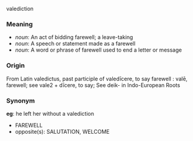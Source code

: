 valediction
### Meaning
+ _noun_: An act of bidding farewell; a leave-taking
+ _noun_: A speech or statement made as a farewell
+ _noun_: A word or phrase of farewell used to end a letter or message

### Origin

From Latin valedictus, past participle of valedīcere, to say farewell : valē, farewell; see vale2 + dīcere, to say; See deik- in Indo-European Roots

### Synonym

__eg__: he left her without a valediction

+ FAREWELL
+ opposite(s): SALUTATION, WELCOME



